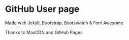 GitHub User page
======================

Made with Jekyll, Bootstrap, Bootswatch & Font Awesome.

Thanks to MaxCDN and GitHub Pages
